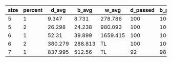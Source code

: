 |size|percent| d_avg | b_avg | w_avg  |d_passed|b_passed|w_passed|
|----|-------|-------|-------|--------|--------|--------|--------|
| 5  |   1   |9.347  |8.731  |278.786 | 100    |  100   |   100  |
| 5  |   2   |26.298 |24.238 |980.093 | 100    |  100   |    77  |
| 6  |   1   |52.31  |39.899 |1659.415| 100    |  100   |     1  |
| 6  |   2   |380.279|288.813|TL      | 100    |  100   |     0  |
| 7  |   1   |837.995|512.56 |TL      |  92    |   98   |     0  |

